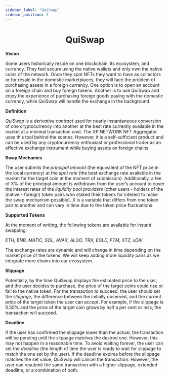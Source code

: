 ```yaml
---
sidebar_label: "QuiSwap"
sidebar_position: 3
---
```


# <center>QuiSwap</center>

**Vision**

Some users historically reside on one blockchain, its ecosystem, and currency. They feel secure using the native wallets and only own the native coins of the network. Once they spot NFTs they want to have as collectors or for resale in the domestic marketplaces, they will face the problem of purchasing assets in a foreign currency. One option is to open an account on a foreign chain and buy foreign tokens. Another is to use QuiSwap and enjoy the experience of purchasing foreign goods paying with the domestic currency, while QuiSwap will handle the exchange in the background.

**Definition**

_QuiSwap_ is a _derivative contract_ used for nearly instantaneous conversion of one cryptocurrency into another at the best rate currently available in the market at a minimal transaction cost. The XP.NETWORK NFT Aggregator uses this tool behind the scenes. However, it is a self-sufficient product and can be used by any cryptocurrency enthusiast or professional trader as an effective exchange instrument while buying assets on foreign chains.

**Swap Mechanics**

The user submits the _principal amount_ (the equivalent of the NFT price in the local currency) at the s*pot rate* (the best exchange rate available in the market for the target coin at the moment of submission). Additionally, a fee of X% of the principal amount is withdrawn from the user’s account to cover the interest rates of the _liquidity pool providers_ (other users - holders of the (native - foreign) token pairs who staked their tokens for interest to make the swap mechanism possible). X is a variable that differs from one token pair to another and can vary in time due to the token price fluctuations.

**Supported Tokens**

At the moment of writing, the following tokens are available for instant swapping:

_ETH, BNB, MATIC, SOL, AVAX, ALGO, TRX, EGLD, FTM, XTZ, xDAI._

The exchange rates are dynamic and will change in time depending on the market price of the tokens. We will keep adding more liquidity pairs as we integrate more chains into our ecosystem.

**Slippage**

Potentially, by the time QuiSwap displays the estimated price to the user, and the user decides to purchase, the price of the target coins could rise or fall to the native token. For the transaction to succeed, the user should set the _slippage_, the difference between the initially observed, and the current price of the target token the user can accept. For example, if the slippage is 0.50% and the price of the target coin grows by half a per cent or less, the transaction will succeed.

**Deadline**

If the user has confirmed the slippage lower than the actual, the transaction will be pending until the slippage matches the desired one. However, this may not happen in a reasonable time. To avoid waiting forever, the user can set the _deadline_ (the length of time the user is ready to wait for slippage to match the one set by the user). If the deadline expires before the slippage matches the set value, QuiSwap will cancel the transaction. However, the user can resubmit the same transaction with a higher slippage, extended deadline, or a combination of both.
